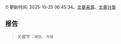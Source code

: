 :alarm_clock: 更新时间: 2025-10-25 06:45:34。[文章来源](/README.md)、[文章分类](/TAGS.md)

## 报告


> 关键字：`报告`、`月报`



